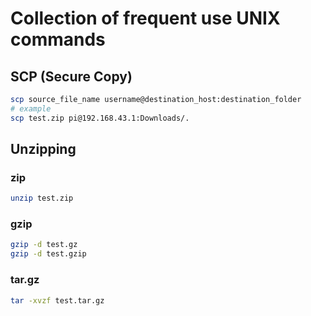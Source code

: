 # Collection of frequent use UNIX commands

## SCP (Secure Copy)
```sh
scp source_file_name username@destination_host:destination_folder
# example
scp test.zip pi@192.168.43.1:Downloads/.
```

## Unzipping
### zip
```sh
unzip test.zip
```
### gzip
```sh
gzip -d test.gz
gzip -d test.gzip
```
### tar.gz
```sh
tar -xvzf test.tar.gz
```